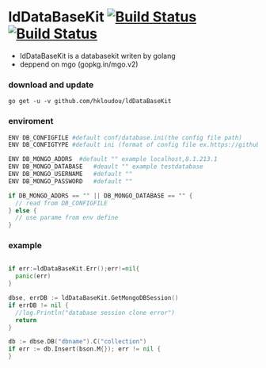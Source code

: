 # ldDataBaseKit [![Build Status](https://travis-ci.org/hkloudou/ldDataBaseKit.svg?branch=master)](https://travis-ci.org/hkloudou/ldDataBaseKit) [![Build Status](https://godoc.org/hkloudou/ldDataBaseKit.svg?status.svg)](https://godoc.org/github.com/hkloudou/ldDataBaseKit)
- ldDataBaseKit is a databasekit writen by golang
- deppend on mgo (gopkg.in/mgo.v2)
### download and update
`go get -u -v github.com/hkloudou/ldDataBaseKit`

### enviroment
``` sh
ENV DB_CONFIGFILE #default conf/database.ini(the config file path)
ENV DB_CONFIGTYPE #default ini (format of config file ex.https://github.com/astaxie/beego/tree/master/config)

ENV DB_MONGO_ADDRS  #default "" example localhost,8.1.213.1
ENV DB_MONGO_DATABASE   #deault "" example testdatabase
ENV DB_MONGO_USERNAME   #default ""
ENV DB_MONGO_PASSWORD   #default ""
```

``` go
if DB_MONGO_ADDRS == "" || DB_MONGO_DATABASE == "" {
  // read from DB_CONFIGFILE
} else {
  // use parame from env define
}
```

### example
``` go

if err:=ldDataBaseKit.Err();err!=nil{
  panic(err)
}

dbse, errDB := ldDataBaseKit.GetMongoDBSession()
if errDB != nil {
  //log.Println("database session clone error")
  return
}

db := dbse.DB("dbname").C("collection")
if err := db.Insert(bson.M{}); err != nil {
}
```
